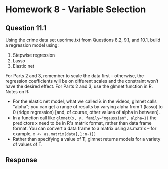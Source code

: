 # Homework 8 - Variable Selection

## Question 11.1
Using the crime data set uscrime.txt from Questions 8.2, 9.1, and 10.1, build a regression model
using:  
  1. Stepwise regression
  2. Lasso
  3. Elastic net  

For Parts 2 and 3, remember to scale the data first – otherwise, the regression coefficients will be on
different scales and the constraint won’t have the desired effect.
For Parts 2 and 3, use the glmnet function in R.
Notes on R:  

  - For the elastic net model, what we called λ in the videos, glmnet calls "alpha"; you can get a
range of results by varying alpha from 1 (lasso) to 0 (ridge regression) [and, of course, other
values of alpha in between].  
  -  In a function call like `glmnet(x, y, family="mgaussian", alpha=1)` 
  the predictors x need to be in R's matrix format, rather than data 
  frame format. You can convert a data frame to a matrix using 
  as.matrix – for example, `x <- as.matrix(data[,1:n-1])`  
  -  Rather than specifying a value of T, glmnet returns models for a variety of values of T.


## Response
